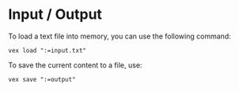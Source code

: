 # Input / Output

To load a text file into memory, you can use the following command:

```shell
vex load ":=input.txt"
```

To save the current content to a file, use:

```shell
vex save ":=output"
```

